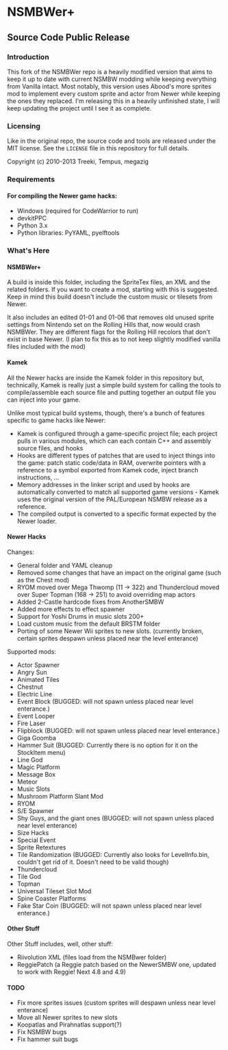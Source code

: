 # NSMBWer+
## Source Code Public Release

### Introduction

This fork of the NSMBWer repo is a heavily modified version that aims to keep it up to date with current NSMBW modding while keeping everything from Vanilla intact.
Most notably, this version uses Abood's more sprites mod to implement every custom sprite and actor from Newer while keeping the ones they replaced.
I'm releasing this in a heavily unfinished state, I will keep updating the project until I see it as complete.

### Licensing

Like in the original repo, the source code and tools are released under the MIT license.
See the `LICENSE` file in this repository for full details.

Copyright (c) 2010-2013 Treeki, Tempus, megazig

### Requirements

#### For compiling the Newer game hacks:

- Windows (required for CodeWarrior to run)
- devkitPPC
- Python 3.x
- Python libraries: PyYAML, pyelftools

### What's Here

#### NSMBWer+
A build is inside this folder, including the SpriteTex files, an XML and the related folders. If you
want to create a mod, starting with this is suggested. Keep in mind this build doesn't include the
custom music or tilesets from Newer.

It also includes an edited 01-01 and 01-06 that removes old unused sprite settings from Nintendo set
on the Rolling Hills that, now would crash NSMBWer. They are different flags for the Rolling Hill recolors
that don't exist in base Newer. (I plan to fix this as to not keep slightly modified vanilla files included with the mod)

#### Kamek

All the Newer hacks are inside the Kamek folder in this repository but, technically, Kamek is
really just a simple build system for calling the tools to compile/assemble
each source file and putting together an output file you can inject into your
game.

Unlike most typical build systems, though, there's a bunch of features
specific to game hacks like Newer:

- Kamek is configured through a game-specific project file; each project
  pulls in various modules, which can each contain C++ and assembly source
  files, and hooks
- Hooks are different types of patches that are used to inject things into the
  game: patch static code/data in RAM, overwrite pointers with a reference to
  a symbol exported from Kamek code, inject branch instructions, ...
- Memory addresses in the linker script and used by hooks are automatically
  converted to match all supported game versions - Kamek uses the original
  version of the PAL/European NSMBW release as a reference.
- The compiled output is converted to a specific format expected by the
  Newer loader.

#### Newer Hacks

Changes:
* General folder and YAML cleanup
* Removed some changes that have an impact on the original game (such as the Chest mod)
* RYOM moved over Mega Thwomp (11 -> 322) and Thundercloud moved over Super Topman (168 -> 251) to avoid overriding map actors
* Added 2-Castle hardcode fixes from AnotherSMBW
* Added more effects to effect spawner
* Support for Yoshi Drums in music slots 200+
* Load custom music from the default BRSTM folder
* Porting of some Newer Wii sprites to new slots. (currently broken, certain sprites despawn unless placed near the level enterance)

Supported mods:
* Actor Spawner
* Angry Sun
* Animated Tiles
* Chestnut
* Electric Line
* Event Block (BUGGED: will not spawn unless placed near level enterance.)
* Event Looper
* Fire Laser
* Flipblock (BUGGED: will not spawn unless placed near level enterance.)
* Giga Goomba
* Hammer Suit (BUGGED: Currently there is no option for it on the StockItem menu)
* Line God
* Magic Platform
* Message Box
* Meteor
* Music Slots
* Mushroom Platform Slant Mod
* RYOM
* S/E Spawner
* Shy Guys, and the giant ones (BUGGED: will not spawn unless placed near level enterance)
* Size Hacks
* Special Event
* Sprite Retextures
* Tile Randomization (BUGGED: Currently also looks for LevelInfo.bin, couldn't get rid of it. Doesn't need to be valid though)
* Thundercloud
* Tile God
* Topman
* Universal Tileset Slot Mod
* Spine Coaster Platforms
* Fake Star Coin (BUGGED: will not spawn unless placed near level enterance.)

#### Other Stuff
Other Stuff includes, well, other stuff:
* Riivolution XML (files load from the NSMBwer folder)
* ReggiePatch (a Reggie patch based on the NewerSMBW one, updated to work with Reggie! Next 4.8 and 4.9)

#### TODO
* Fix more sprites issues (custom sprites will despawn unless near level enterance)
* Move all Newer sprites to new slots
* Koopatlas and Pirahnatlas support(?)
* Fix NSMBW bugs
* Fix hammer suit bugs
